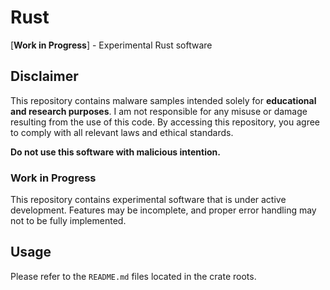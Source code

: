 # Rust

[**Work in Progress**] - Experimental Rust software

## Disclaimer

This repository contains malware samples intended solely for **educational and
research purposes**. I am not responsible for any misuse or damage resulting
from the use of this code. By accessing this repository, you agree to comply
with all relevant laws and ethical standards.

**Do not use this software with malicious intention.**

### Work in Progress

This repository contains experimental software that is under active development.
Features may be incomplete, and proper error handling may not to be fully
implemented.

## Usage

Please refer to the `README.md` files located in the crate roots.
